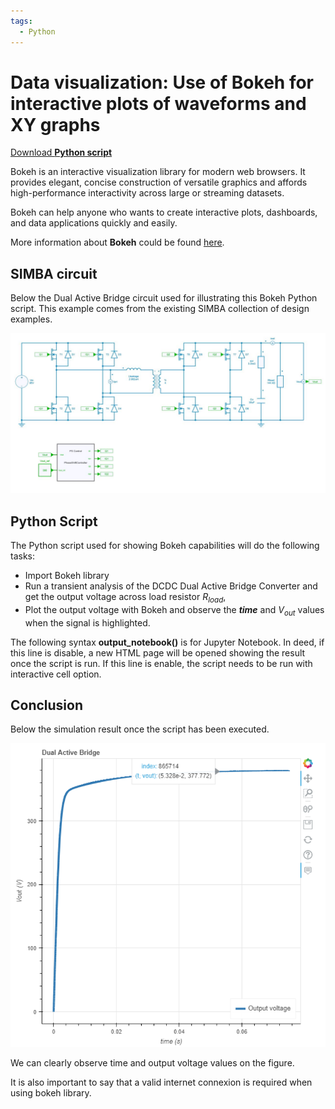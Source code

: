 ```yaml
---
tags:
  - Python
---
```


# Data visualization: Use of Bokeh for interactive plots of waveforms and XY graphs

[Download **Python script**](dataviz_bokeh.py)

Bokeh is an interactive visualization library for modern web browsers. It provides elegant, concise construction of versatile graphics and affords high-performance interactivity across large or streaming datasets. 

Bokeh can help anyone who wants to create interactive plots, dashboards, and data applications quickly and easily.

More information about **Bokeh** could be found [here](https://bokeh.org/).


## SIMBA circuit

Below the Dual Active Bridge circuit used for illustrating this Bokeh Python script. This example comes from the existing SIMBA collection of design examples.

![DAB](fig/DAB.png)


## Python Script

The Python script used for showing Bokeh capabilities will do the following tasks:

* Import Bokeh library
* Run a transient analysis of the DCDC Dual Active Bridge Converter and get the output voltage across load resistor $R_{load}$,
* Plot the output voltage with Bokeh and observe the ***time*** and $V_{out}$ values when the signal is highlighted. 

The following syntax **output_notebook()**  is for Jupyter Notebook. In deed, if this line is disable, a new HTML page will be opened showing the result once the script is run. 
If this line is enable, the script needs to be run with interactive cell option.


## Conclusion

Below the simulation result once the script has been executed. 

![result](fig/result2.png)

We can clearly observe time and output voltage values on the figure.

It is also important to say that a valid internet connexion is required when using bokeh library.
